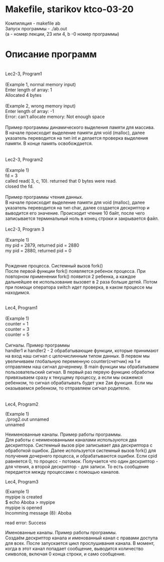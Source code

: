 <h1>Makefile, starikov ktco-03-20</h1>
Компиляция - makefile ab <br>
Запуск программы - ./ab.out <br>
(a - номер лекции, 23 или 4, b -0 номер программы)
<h1>Описание программ</h1>
<br>
Lec2-3, Program1<br><br>
(Example 1, normal memory input)<br>
Enter length of array: 1 <br>
Allocated 4 bytes<br><br>
(Example 2, wrong memory input) <br>
Enter length of array: -1<br>
Error: can't allocate memory: Not enough space<br><br>
Пример программы динамического выделения памяти для массива.<br>
В начале происходит выделение памяти для void (malloc), далее указатель переводится на тип int и делается проверка выделения памяти. В конце память освобождается.<br><br><br>
Lec2-3, Program2 <br><br>
(Example 1)<br>
fd = 3 <br>
called read( 3, c, 10). returned that 0 bytes were read. <br> 
closed the fd. <br><br>
Пример программы чтения данных.<br>
В начале происходит выделение памяти для void (malloc), далее указатель переводится на тип char, далее создается дескриптор и выводится его значение. Происходит чтение 10 байт, после чего записывается терминальный ноль в конец строки и закрывается файл.<BR><BR>
Lec2-3, Program 3<br><br>
(Example 1)<BR>
my pid = 2879, returned pid = 2880<br>
my pid = 2880, returned pid = 0<br><br>
  
Рождение процесса. Системный вызов fork()<br>
После первой функции fork() появляется ребенок процесса. При повторном применении fork() появится 2 ребенка, а каждое дальнейшее ее использование вызовет в 2 раза больше детей. Потом при помощи оператора switch идет проверка, в каком процессе мы находимся.<BR><br>
  
Lec4, Program1<BR><BR>
(Example 1)<BR>
counter = 1<BR>
counter = 3<BR>
counter = 5<BR><BR>
Сигналы. Пример программы<BR>
handler1 и handler2 - 2 обрабатывающие функции, которые принимают на вход наш сигнал с целочислинным типом данных. В первом мы увеличиваем глобальную переменную counter(счетчик) на 1 и отправляем наш сигнал дочернему. В main функции мы обрабатываем пользовательский сигнал. В первый раз первую функцию обработки привязываем сразу к текущему процессу, а если мы окажемся ребенком, то сигнал обрабатывать будет уже 2ая функция. Если мы оказываемся ребенком, то отправляем сигнал родителю.<BR><BR>  
Lec4, Program2  
    
  (Example 1)  
  ./prog2.out unnamed  
  unnamed  
    
  Неименованные каналы. Пример работы программы.  
  Для работы с неименованными каналами используются два дескриптора. Системный вызов pipe записывает два дескриптора с обработкой ошибок. Далее используется системный вызов fork() для получения дочернего процесса, и обрабатываются ошибки. Если cpid равняется 0, то процесс - потомок. Получается что один дескриптор - для чтения, а второй дескриптор - для записи. То есть сообщение передается между процессами с помощью каналов.  
    
  Lec4, Program3  
    
  (Example 1)  
  mypipe is created  
$ echo Aboba > mypipe  
mypipe is opened  
Incomming message (8): Aboba
  
read error: Success  
  
Именованные каналы. Пример работы программы.  
Создаём дескриптор канала и именованный канал с правами доступа для всех. После запускается цикл прослушивания канала. В момент, когда в этот канал попадает сообщение, выводится количество символов, включая 0 конца строки, и само сообщение.
